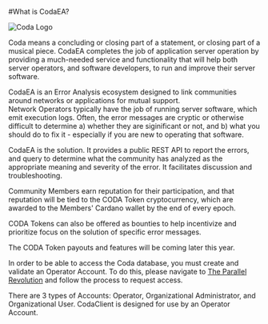 #What is CodaEA?

![Coda Logo](https://github.com/info-tpr/CodaEA/main/images/CodaLogo-Imageonly-transparent.png)

Coda means a concluding or closing part of a statement, or closing part of a musical piece.  CodaEA completes the job of application 
server operation by providing a much-needed service and functionality that will help both server operators, and software developers, 
to run and improve their server software.

CodaEA is an Error Analysis ecosystem designed to link communities around networks or applications for mutual support.  
Network Operators typically have the job of running server software, which emit execution logs.  Often, the error messages 
are cryptic or otherwise difficult to determine a) whether they are siginificant or not, and b) what you should do to fix it - 
especially if you are new to operating that software.

CodaEA is the solution.  It provides a public REST API to report the errors, and query to determine what the community has
analyzed as the appropriate meaning and severity of the error.  It facilitates discussion and troubleshooting.

Community Members earn reputation for their participation, and that reputation will be tied to the CODA Token cryptocurrency, which
are awarded to the Members' Cardano wallet by the end of every epoch.

CODA Tokens can also be offered as bounties to help incentivize and prioritize focus on the solution of specific error messages.

The CODA Token payouts and features will be coming later this year.

In order to be able to access the Coda database, you must create and validate an Operator Account.  To do this, please navigate
to [The Parallel Revolution](https://www.theparallelrevolution.com/Coda) and follow the process to request access.

There are 3 types of Accounts:  Operator, Organizational Administrator, and Organizational User.  CodaClient is designed for
use by an Operator Account.
